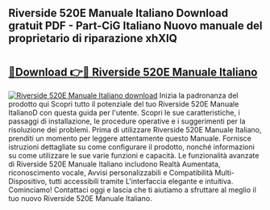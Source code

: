 ## Riverside 520E Manuale Italiano Download gratuit PDF - Part-CiG Italiano Nuovo manuale del proprietario di riparazione xhXIQ

# <h2><a href="http://df991c.blite.top/?on=Riverside+520E+Manuale+Italiano">🔗Download 👉🔴 Riverside 520E Manuale Italiano</a></h2>

[![Riverside 520E Manuale Italiano download](https://i.imgur.com/lujVjoI.png)](http://df991c.blite.top/?on=Riverside+520E+Manuale+Italiano)
Inizia la padronanza del prodotto qui Scopri tutto il potenziale del tuo Riverside 520E Manuale ItalianoD con questa guida per l'utente. Scopri le sue caratteristiche, i passaggi di installazione, le procedure operative e i suggerimenti per la risoluzione dei problemi. Prima di utilizzare Riverside 520E Manuale Italiano, prenditi un momento per leggere attentamente questo Manuale. Fornisce istruzioni dettagliate su come configurare il prodotto, nonché informazioni su come utilizzare le sue varie funzioni e capacità. Le funzionalità avanzate di Riverside 520E Manuale Italiano includono Realtà Aumentata, riconoscimento vocale, Avvisi personalizzabili e Compatibilità Multi-Dispositivo, tutti accessibili tramite L'interfaccia elegante e intuitiva. Cominciamo! Contattaci oggi e lascia che ti aiutiamo a sfruttare al meglio il tuo nuovo Riverside 520E Manuale Italiano.
